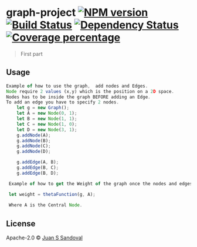 # graph-project [![NPM version][npm-image]][npm-url] [![Build Status][travis-image]][travis-url] [![Dependency Status][daviddm-image]][daviddm-url] [![Coverage percentage][coveralls-image]][coveralls-url]
> First part



## Usage

```js
Example of how to use the graph,  add nodes and Edges.
Node require 2 values (x,y) which is the position on a 2D space.
Nodes has to be inside the graph BEFORE adding an Edge.
To add an edge you have to specify 2 nodes.
    let g = new Graph();
    let A = new Node(0, 1);
    let B = new Node(1, 1);
    let C = new Node(1, 0);
    let D = new Node(3, 1);
    g.addNode(A);
    g.addNode(B);
    g.addNode(C);
    g.addNode(D);

    g.addEdge(A, B);
    g.addEdge(B, C);
    g.addEdge(B, D);

 Example of how to get the Weight of the graph once the nodes and edges has been inserted.

 let weight = thetaFunction(g, A);  
 
 Where A is the Central Node.

```
## License

Apache-2.0 © [Juan S Sandoval](http://sas.rochester.edu/chm/groups/huo/juan-sebastian-sandoval/)


[npm-image]: https://badge.fury.io/js/graph-project.svg
[npm-url]: https://npmjs.org/package/graph-project
[travis-image]: https://travis-ci.org/jsandov4/graph-project.svg?branch=master
[travis-url]: https://travis-ci.org/jsandov4/graph-project
[daviddm-image]: https://david-dm.org/jsandov4/graph-project.svg?theme=shields.io
[daviddm-url]: https://david-dm.org/jsandov4/graph-project
[coveralls-image]: https://coveralls.io/repos/jsandov4/graph-project/badge.svg
[coveralls-url]: https://coveralls.io/r/jsandov4/graph-project
